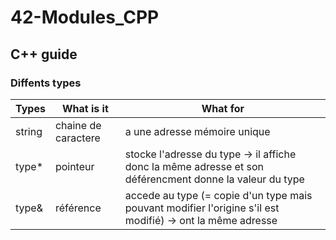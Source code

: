 # 42-Modules_CPP

## C++ guide

### Diffents types

| Types | What is it | What for |
|---|---|---|
| string | chaine de caractere | a une adresse mémoire unique |
| type* | pointeur | stocke l'adresse du type → il affiche donc la même adresse et son déférencment donne la valeur du type |
| type& | référence | accede au type (= copie d'un type mais pouvant modifier l'origine s'il est modifié) → ont la même adresse |
